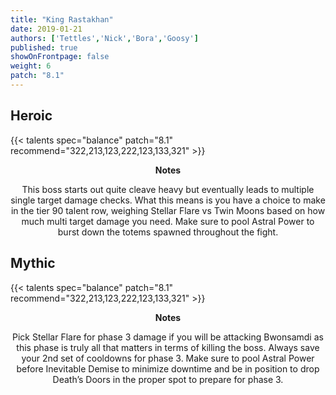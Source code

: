 ```yaml
---
title: "King Rastakhan"
date: 2019-01-21
authors: ['Tettles','Nick','Bora','Goosy']
published: true
showOnFrontpage: false
weight: 6
patch: "8.1"
---
```


## Heroic
{{< talents spec="balance" patch="8.1" recommend="322,213,123,222,123,133,321" >}}
<center>
<b>Notes</b>

This boss starts out quite cleave heavy but eventually leads to multiple single target damage checks. What this means is you have a choice to make in the tier 90 talent row, weighing Stellar Flare vs Twin Moons based on how much multi target damage you need. Make sure to pool Astral Power to burst down the totems spawned throughout the fight.

</center>


## Mythic
{{< talents spec="balance" patch="8.1" recommend="322,213,123,222,123,133,321" >}}
<center>
<b>Notes</b>

Pick Stellar Flare for phase 3 damage if you will be attacking Bwonsamdi as this phase is truly all that matters in terms of killing the boss. Always save your 2nd set of cooldowns for phase 3. Make sure to pool Astral Power before Inevitable Demise to minimize downtime and be in position to drop Death’s Doors in the proper spot to prepare for phase 3.

</center>
